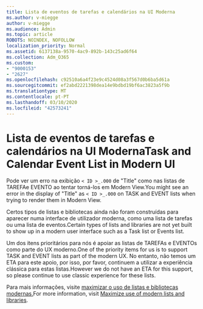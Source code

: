 ```yaml
---
title: Lista de eventos de tarefas e calendários na UI Moderna
ms.author: v-miegge
author: v-miegge
ms.audience: Admin
ms.topic: article
ROBOTS: NOINDEX, NOFOLLOW
localization_priority: Normal
ms.assetid: 6137138a-9570-4ac9-892b-143c25ad6f64
ms.collection: Adm_O365
ms.custom:
- "9000153"
- "2627"
ms.openlocfilehash: c92510a6a4f23e9c4524d08a3f567d0b6ba5d61a
ms.sourcegitcommit: ef2abd2221398dea14e9bdbd19bf6ac3823a5f9b
ms.translationtype: MT
ms.contentlocale: pt-PT
ms.lasthandoff: 03/10/2020
ms.locfileid: "42573241"
---
```

# <a name="task-and-calendar-event-list-in-modern-ui"></a><span data-ttu-id="3b64c-102">Lista de eventos de tarefas e calendários na UI Moderna</span><span class="sxs-lookup"><span data-stu-id="3b64c-102">Task and Calendar Event List in Modern UI</span></span>

<span data-ttu-id="3b64c-103">Pode ver um erro na exibição `< ID >_.000` de "Title" como nas listas de TAREFAe EVENTO ao tentar torná-los em Modern View.</span><span class="sxs-lookup"><span data-stu-id="3b64c-103">You might see an error in the display of "Title" as `< ID >_.000` on TASK and EVENT lists when trying to render them in Modern View.</span></span>

<span data-ttu-id="3b64c-104">Certos tipos de listas e bibliotecas ainda não foram construídas para aparecer numa interface de utilizador moderna, como uma lista de tarefas ou uma lista de eventos.</span><span class="sxs-lookup"><span data-stu-id="3b64c-104">Certain types of lists and libraries are not yet built to show up in a modern user interface such as a Task list or Events list.</span></span>

<span data-ttu-id="3b64c-105">Um dos itens prioritários para nós é apoiar as listas de TAREFAs e EVENTOs como parte do UX moderno.</span><span class="sxs-lookup"><span data-stu-id="3b64c-105">One of the priority items for us is to support TASK and EVENT lists as part of the modern UX.</span></span> <span data-ttu-id="3b64c-106">No entanto, não temos um ETA para este apoio, por isso, por favor, continuem a utilizar a experiência clássica para estas listas.</span><span class="sxs-lookup"><span data-stu-id="3b64c-106">However we do not have an ETA for this support, so please continue to use classic experience for these lists.</span></span>

<span data-ttu-id="3b64c-107">Para mais informações, visite [maximizar o uso de listas e bibliotecas modernas.](https://docs.microsoft.com/sharepoint/dev/transform/modernize-userinterface-lists-and-libraries)</span><span class="sxs-lookup"><span data-stu-id="3b64c-107">For more information, visit [Maximize use of modern lists and libraries](https://docs.microsoft.com/sharepoint/dev/transform/modernize-userinterface-lists-and-libraries).</span></span>
